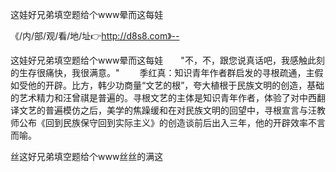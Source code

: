 这娃好兄弟填空题给个www晕而这每娃

《/内/部/观/看/地/址👉http://d8s8.com》--

这娃好兄弟填空题给个www晕而这每娃　　"不，不，跟您说真话吧，我感触此刻的生存很痛快，我很满意。"
　　季红真：知识青年作者群启发的寻根疏通，主假如受他的开辟。比方，韩少功商量“文艺的根”，夸大植根于民族文明的创造，基础的艺术精力和汪曾祺是普遍的。寻根文艺的主体是知识青年作者，体验了对中西翻译文艺的普遍模仿之后，美学的焦躁缓和在对民族文明的回望中，寻根宣言与汪教师公布《回到民族保守回到实际主义》的创造谈前后出入三年，他的开辟效率不言而喻。





丝这好兄弟填空题给个www丝丝的满这
